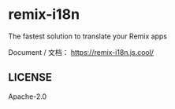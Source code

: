 # remix-i18n

The fastest solution to translate your Remix apps

Document / 文档： <https://remix-i18n.js.cool/>

## LICENSE

Apache-2.0
